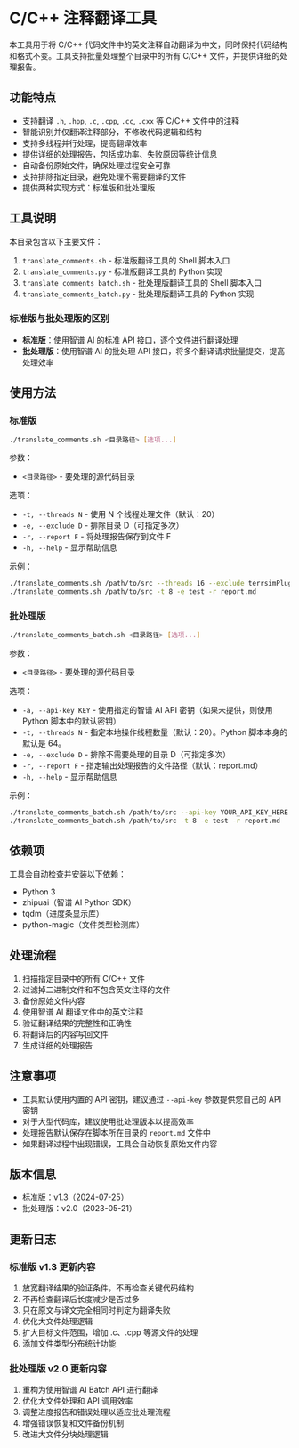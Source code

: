 # C/C++ 注释翻译工具

本工具用于将 C/C++ 代码文件中的英文注释自动翻译为中文，同时保持代码结构和格式不变。工具支持批量处理整个目录中的所有 C/C++ 文件，并提供详细的处理报告。

## 功能特点

- 支持翻译 `.h`, `.hpp`, `.c`, `.cpp`, `.cc`, `.cxx` 等 C/C++ 文件中的注释
- 智能识别并仅翻译注释部分，不修改代码逻辑和结构
- 支持多线程并行处理，提高翻译效率
- 提供详细的处理报告，包括成功率、失败原因等统计信息
- 自动备份原始文件，确保处理过程安全可靠
- 支持排除指定目录，避免处理不需要翻译的文件
- 提供两种实现方式：标准版和批处理版

## 工具说明

本目录包含以下主要文件：

1. `translate_comments.sh` - 标准版翻译工具的 Shell 脚本入口
2. `translate_comments.py` - 标准版翻译工具的 Python 实现
3. `translate_comments_batch.sh` - 批处理版翻译工具的 Shell 脚本入口
4. `translate_comments_batch.py` - 批处理版翻译工具的 Python 实现

### 标准版与批处理版的区别

- **标准版**：使用智谱 AI 的标准 API 接口，逐个文件进行翻译处理
- **批处理版**：使用智谱 AI 的批处理 API 接口，将多个翻译请求批量提交，提高处理效率

## 使用方法

### 标准版

```bash
./translate_comments.sh <目录路径> [选项...]
```

参数：
- `<目录路径>` - 要处理的源代码目录

选项：
- `-t, --threads N` - 使用 N 个线程处理文件（默认：20）
- `-e, --exclude D` - 排除目录 D（可指定多次）
- `-r, --report F` - 将处理报告保存到文件 F
- `-h, --help` - 显示帮助信息

示例：
```bash
./translate_comments.sh /path/to/src --threads 16 --exclude terrsimPlugins --exclude thirdparty
./translate_comments.sh /path/to/src -t 8 -e test -r report.md
```

### 批处理版

```bash
./translate_comments_batch.sh <目录路径> [选项...]
```

参数：
- `<目录路径>` - 要处理的源代码目录

选项：
- `-a, --api-key KEY` - 使用指定的智谱 AI API 密钥（如果未提供，则使用 Python 脚本中的默认密钥）
- `-t, --threads N` - 指定本地操作线程数量（默认：20）。Python 脚本本身的默认是 64。
- `-e, --exclude D` - 排除不需要处理的目录 D（可指定多次）
- `-r, --report F` - 指定输出处理报告的文件路径（默认：report.md）
- `-h, --help` - 显示帮助信息

示例：
```bash
./translate_comments_batch.sh /path/to/src --api-key YOUR_API_KEY_HERE --threads 16 --exclude terrsimPlugins --exclude thirdparty
./translate_comments_batch.sh /path/to/src -t 8 -e test -r report.md
```

## 依赖项

工具会自动检查并安装以下依赖：

- Python 3
- zhipuai（智谱 AI Python SDK）
- tqdm（进度条显示库）
- python-magic（文件类型检测库）

## 处理流程

1. 扫描指定目录中的所有 C/C++ 文件
2. 过滤掉二进制文件和不包含英文注释的文件
3. 备份原始文件内容
4. 使用智谱 AI 翻译文件中的英文注释
5. 验证翻译结果的完整性和正确性
6. 将翻译后的内容写回文件
7. 生成详细的处理报告

## 注意事项

- 工具默认使用内置的 API 密钥，建议通过 `--api-key` 参数提供您自己的 API 密钥
- 对于大型代码库，建议使用批处理版本以提高效率
- 处理报告默认保存在脚本所在目录的 `report.md` 文件中
- 如果翻译过程中出现错误，工具会自动恢复原始文件内容

## 版本信息

- 标准版：v1.3（2024-07-25）
- 批处理版：v2.0（2023-05-21）

## 更新日志

### 标准版 v1.3 更新内容
1. 放宽翻译结果的验证条件，不再检查关键代码结构
2. 不再检查翻译后长度减少是否过多
3. 只在原文与译文完全相同时判定为翻译失败
4. 优化大文件处理逻辑
5. 扩大目标文件范围，增加 .c、.cpp 等源文件的处理
6. 添加文件类型分布统计功能

### 批处理版 v2.0 更新内容
1. 重构为使用智谱 AI Batch API 进行翻译
2. 优化大文件处理和 API 调用效率
3. 调整进度报告和错误处理以适应批处理流程
4. 增强错误恢复和文件备份机制
5. 改进大文件分块处理逻辑
